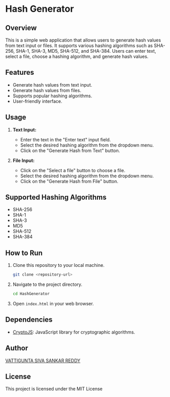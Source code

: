 # Hash Generator

## Overview

This is a simple web application that allows users to generate hash values from text input or files. It supports various hashing algorithms such as SHA-256, SHA-1, SHA-3, MD5, SHA-512, and SHA-384. Users can enter text, select a file, choose a hashing algorithm, and generate hash values.

## Features

- Generate hash values from text input.
- Generate hash values from files.
- Supports popular hashing algorithms.
- User-friendly interface.

## Usage

1. **Text Input:**
    - Enter the text in the "Enter text" input field.
    - Select the desired hashing algorithm from the dropdown menu.
    - Click on the "Generate Hash from Text" button.
  
2. **File Input:**
    - Click on the "Select a file" button to choose a file.
    - Select the desired hashing algorithm from the dropdown menu.
    - Click on the "Generate Hash from File" button.

## Supported Hashing Algorithms

- SHA-256
- SHA-1
- SHA-3
- MD5
- SHA-512
- SHA-384

## How to Run

1. Clone this repository to your local machine.
   ```bash
   git clone <repository-url>
   ```

2. Navigate to the project directory.
   ```bash
   cd HashGenerator
   ```

3. Open `index.html` in your web browser.

## Dependencies

- [CryptoJS](https://cryptojs.gitbook.io/docs/): JavaScript library for cryptographic algorithms.

## Author

[VATTIGUNTA SIVA SANKAR REDDY](https://github.com/sivasankarreddyvattigunta)


## License

This project is licensed under the MIT License
